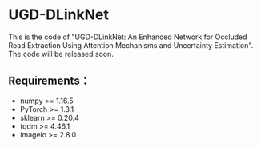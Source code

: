 # UGD-DLinkNet

This is the code of "UGD-DLinkNet: An Enhanced Network for Occluded Road Extraction Using Attention Mechanisms and Uncertainty Estimation".
The code will be released soon.

## Requirements：
* numpy >= 1.16.5
* PyTorch >= 1.3.1
* sklearn >= 0.20.4
* tqdm >= 4.46.1
* imageio >= 2.8.0
